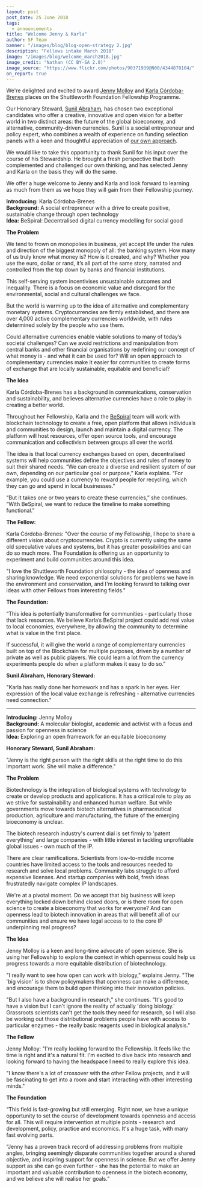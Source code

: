 ```yaml
---
layout: post
post_date: 25 June 2018
tags:
  - announcements
title: "Welcome Jenny & Karla"
author: SF Team
banner: "/images/blog/blog-open-strategy 2.jpg"
description: "Fellows intake March 2018"
image: "/images/blog/welcome_march2018.jpg"
image_credit: "Nathan (CC BY-SA 2.0)"
image_source: "https://www.flickr.com/photos/90371939@N00/4344878104/"
on_report: true
---
```

We're delighted and excited to award [Jenny Molloy](/fellows/jenny-molloy/) and [Karla Córdoba-Brenes](/fellows/karla-cordoba-brenes/) places on the Shuttleworth Foundation Fellowship Programme. 

Our Honorary Steward, [Sunil Abraham](https://shuttleworthfoundation.org/thinking/2017/04/19/thinking-Steward-Sunil-Abraham/), has chosen two exceptional candidates who offer a creative, innovative and open vision for a better world in two distinct areas: the future of the global bioeconomy, and alternative, community-driven currencies. Sunil is a social entrepreneur and policy expert, who combines a wealth of experience on funding selection panels with a keen and thoughtful appreciation of [our own approach](https://www.shuttleworthfoundation.org/thinking/2017/11/06/thinking-open-approach/). 

We would like to take this opportunity to thank Sunil for his input over the course of his Stewardship. He brought a fresh perspective that both complemented and challenged our own thinking, and has selected Jenny and Karla on the basis they will do the same.

We offer a huge welcome to Jenny and Karla and look forward to learning as much from them as we hope they will gain from their Fellowship journey.

__Introducing:__ Karla Córdoba-Brenes  
__Background:__ A social entrepreneur with a drive to create positive, sustainable change through open technology  
__Idea:__ BeSpiral: Decentralised digital currency modelling for social good  


__The Problem__

We tend to frown on monopolies in business, yet accept life under the rules and direction of the biggest monopoly of all: the banking system. How many of us truly know what money is? How is it created, and why? Whether you use the euro, dollar or rand, it’s all part of the same story, narrated and controlled from the top down by banks and financial institutions.

This self-serving system incentivises unsustainable outcomes and inequality. There is a focus on economic value and disregard for the environmental, social and cultural challenges we face. 

But the world is warming up to the idea of alternative and complementary monetary systems. Cryptocurrencies are firmly established, and there are over 4,000 active complementary currencies worldwide, with rules determined solely by the people who use them. 

Could alternative currencies enable viable solutions to many of today’s societal challenges? Can we avoid restrictions and manipulation from central banks and other financial organisations by redefining our concept of what money is - and what it can be used for? Will an open approach to complementary currencies make it easier for communities to create forms of exchange that are locally sustainable, equitable and beneficial?


__The Idea__

Karla Córdoba-Brenes has a background in communications, conservation and sustainability, and believes alternative currencies have a role to play in creating a better world. 

Throughout her Fellowship, Karla and the [BeSpiral](https://bespiral.com/) team will work with blockchain technology to create a free, open platform that allows individuals and communities to design, launch and maintain a digital currency. The platform will host resources, offer open source tools, and encourage communication and collectivism between groups all over the world.

The idea is that local currency exchanges based on open, decentralised systems will help communities define the objectives and rules of money to suit their shared needs. “We can create a diverse and resilient system of our own, depending on our particular goal or purpose,” Karla explains. “For example, you could use a currency to reward people for recycling, which they can go and spend in local businesses."

“But it takes one or two years to create these currencies,” she continues. “With BeSpiral, we want to reduce the timeline to make something functional.”


__The Fellow:__

Karla Córdoba-Brenes: "Over the course of my Fellowship, I hope to share a different vision about cryptocurrencies. Crypto is currently using the same old speculative values and systems, but it has greater possibilities and can do so much more. The Foundation is offering us an opportunity to experiment and build communities around this idea.

"I love the Shuttleworth Foundation philosophy - the idea of openness and sharing knowledge. We need exponential solutions for problems we have in the environment and conservation, and I'm looking forward to talking over ideas with other Fellows from interesting fields."

__The Foundation:__

“This idea is potentially transformative for communities - particularly those that lack resources. We believe Karla’s BeSpiral project could add real value to local economies, everywhere, by allowing the community to determine what is value in the first place.

If successful, it will give the world a range of complementary currencies built on top of the Blockchain for multiple purposes, driven by a number of private as well as public players. We could learn a lot from the currency experiments people do when a platform makes it easy to do so.”

__Sunil Abraham, Honorary Steward:__

"Karla has really done her homework and has a spark in her eyes. Her expression of the local value exchange is refreshing - alternative currencies need connection."


<div class="container">    
    <hr/>
</div>


__Introducing:__ Jenny Molloy  
__Background:__ A molecular biologist, academic and activist with a focus and passion for openness in science  
__Idea:__ Exploring an open framework for an equitable bioeconomy  

__Honorary Steward, Sunil Abraham:__ 

"Jenny is the right person with the right skills at the right time to do this important work. She will make a difference." 

__The Problem__

Biotechnology is the integration of biological systems with technology to create or develop products and applications. It has a critical role to play as we strive for sustainability and enhanced human welfare. But while governments move towards biotech alternatives in pharmaceutical production, agriculture and manufacturing, the future of the emerging bioeconomy is unclear. 

The biotech research industry's current dial is set firmly to 'patent everything' and large companies - with little interest in tackling unprofitable global issues - own much of the IP. 

There are clear ramifications. Scientists from low-to-middle income countries have limited access to the tools and resources needed to research and solve local problems. Community labs struggle to afford expensive licenses. And startup companies with bold, fresh ideas frustratedly navigate complex IP landscapes.

We're at a pivotal moment. Do we accept that big business will keep everything locked down behind closed doors, or is there room for open science to create a bioeconomy that works for everyone? And can openness lead to biotech innovation in areas that will benefit all of our communities and ensure we have legal access to to the core IP underpinning real progress? 

__The Idea__

Jenny Molloy is a keen and long-time advocate of open science. She is using her Fellowship to explore the context in which openness could help us progress towards a more equitable distribution of biotechnology. 

"I really want to see how open can work with biology," explains Jenny. "The 'big vision' is to show policymakers that openness can make a difference, and encourage them to build open thinking into their innovation policies.

"But I also have a background in research," she continues. "It's good to have a vision but I can't ignore the reality of actually 'doing biology.' Grassroots scientists can't get the tools they need for research, so I will also be working out those distributional problems people have with access to particular enzymes - the really basic reagents used in biological analysis."

__The Fellow__

Jenny Molloy: "I'm really looking forward to the Fellowship. It feels like the time is right and it's a natural fit. I'm excited to dive back into research and looking forward to having the headspace I need to really explore this idea.

"I know there's a lot of crossover with the other Fellow projects, and it will be fascinating to get into a room and start interacting with other interesting minds."

__The Foundation__

 “This field is fast-growing but still emerging. Right now, we have a unique opportunity to set the course of development towards openness and access for all. This will require intervention at multiple points - research and development, policy, practice and economics. It's a huge task, with many fast evolving parts.  

“Jenny has a proven track record of addressing problems from multiple angles, bringing seemingly disparate communities together around a shared objective, and inspiring support for openness in science. But we offer Jenny support as she can go even further - she has the potential to make an important and valuable contribution to openness in the biotech economy, and we believe she will realise her goals.”
